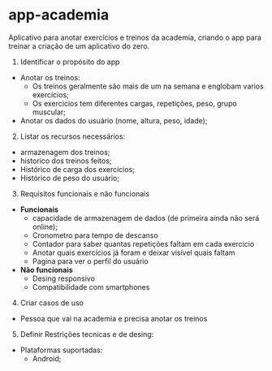 # app-academia
Aplicativo para anotar exercícios e treinos da academia, criando o app para treinar a criação de um aplicativo do zero.

1. Identificar o propósito do app
* Anotar os treinos:
    - Os treinos geralmente são mais de um na semana e englobam varios exercícios;
    - Os exercicios tem diferentes cargas, repetições, peso, grupo muscular;
* Anotar os dados do usuário (nome, altura, peso, idade);

2. Listar os recursos necessários:
* armazenagem dos treinos;
* historico dos treinos feitos;
* Histórico de carga dos exercicios;
* Histórico de peso do usuário;

3. Requisitos funcionais e não funcionais
* **Funcionais**
    - capacidade de armazenagem de dados (de primeira ainda não será online);
    - Cronometro para tempo de descanso
    - Contador para saber quantas repetições faltam em cada exercicio
    - Anotar quais exercícios já foram e deixar visível quais faltam
    - Pagina para ver o perfil do usuário
* **Não funcionais**
    - Desing responsivo
    - Compatibilidade com smartphones

4. Criar casos de uso
* Pessoa que vai na academia e precisa anotar os treinos

5. Definir Restrições tecnicas e de desing:
* Plataformas suportadas:
    - Android;
